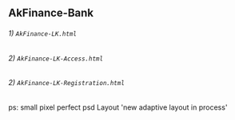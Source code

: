 ## AkFinance-Bank
###### 1) `AkFinance-LK.html`
###### 2) `AkFinance-LK-Access.html`
###### 2) `AkFinance-LK-Registration.html`


ps: small pixel perfect psd Layout 
'new adaptive layout in process'
